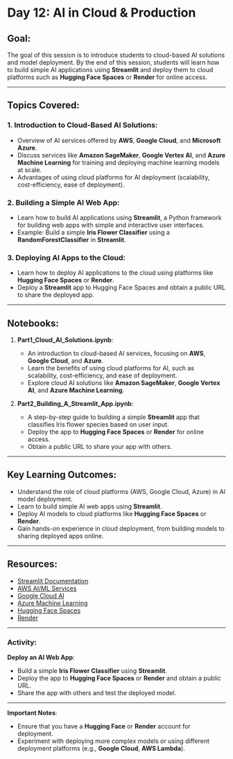# Day 12: AI in Cloud & Production

## Goal:
The goal of this session is to introduce students to cloud-based AI solutions and model deployment. By the end of this session, students will learn how to build simple AI applications using **Streamlit** and deploy them to cloud platforms such as **Hugging Face Spaces** or **Render** for online access.

---

## Topics Covered:

### 1. **Introduction to Cloud-Based AI Solutions**:
   - Overview of AI services offered by **AWS**, **Google Cloud**, and **Microsoft Azure**.
   - Discuss services like **Amazon SageMaker**, **Google Vertex AI**, and **Azure Machine Learning** for training and deploying machine learning models at scale.
   - Advantages of using cloud platforms for AI deployment (scalability, cost-efficiency, ease of deployment).

### 2. **Building a Simple AI Web App**:
   - Learn how to build AI applications using **Streamlit**, a Python framework for building web apps with simple and interactive user interfaces.
   - Example: Build a simple **Iris Flower Classifier** using a **RandomForestClassifier** in **Streamlit**.

### 3. **Deploying AI Apps to the Cloud**:
   - Learn how to deploy AI applications to the cloud using platforms like **Hugging Face Spaces** or **Render**.
   - Deploy a **Streamlit** app to Hugging Face Spaces and obtain a public URL to share the deployed app.

---

## Notebooks:

1. **Part1_Cloud_AI_Solutions.ipynb**:
   - An introduction to cloud-based AI services, focusing on **AWS**, **Google Cloud**, and **Azure**.
   - Learn the benefits of using cloud platforms for AI, such as scalability, cost-efficiency, and ease of deployment.
   - Explore cloud AI solutions like **Amazon SageMaker**, **Google Vertex AI**, and **Azure Machine Learning**.

2. **Part2_Building_A_Streamlit_App.ipynb**:
   - A step-by-step guide to building a simple **Streamlit** app that classifies Iris flower species based on user input.
   - Deploy the app to **Hugging Face Spaces** or **Render** for online access.
   - Obtain a public URL to share your app with others.

---

## Key Learning Outcomes:

- Understand the role of cloud platforms (AWS, Google Cloud, Azure) in AI model deployment.
- Learn to build simple AI web apps using **Streamlit**.
- Deploy AI models to cloud platforms like **Hugging Face Spaces** or **Render**.
- Gain hands-on experience in cloud deployment, from building models to sharing deployed apps online.

---

## Resources:

- [Streamlit Documentation](https://docs.streamlit.io/)
- [AWS AI/ML Services](https://aws.amazon.com/machine-learning/)
- [Google Cloud AI](https://cloud.google.com/ai-platform)
- [Azure Machine Learning](https://azure.microsoft.com/en-us/services/machine-learning/)
- [Hugging Face Spaces](https://huggingface.co/spaces)
- [Render](https://render.com/)

---

### Activity:

**Deploy an AI Web App**:
- Build a simple **Iris Flower Classifier** using **Streamlit**.
- Deploy the app to **Hugging Face Spaces** or **Render** and obtain a public URL.
- Share the app with others and test the deployed model.

---

**Important Notes**:
- Ensure that you have a **Hugging Face** or **Render** account for deployment.
- Experiment with deploying more complex models or using different deployment platforms (e.g., **Google Cloud**, **AWS Lambda**).

